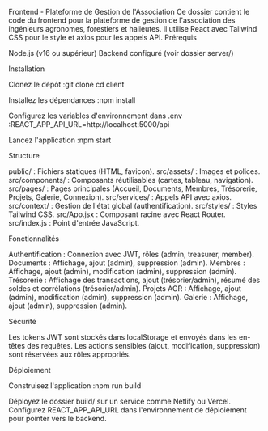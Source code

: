 Frontend - Plateforme de Gestion de l'Association
Ce dossier contient le code du frontend pour la plateforme de gestion de l'association des ingénieurs agronomes, forestiers et halieutes. Il utilise React avec Tailwind CSS pour le style et axios pour les appels API.
Prérequis

Node.js (v16 ou supérieur)
Backend configuré (voir dossier server/)

Installation

Clonez le dépôt :git clone <repository-url>
cd client


Installez les dépendances :npm install


Configurez les variables d'environnement dans .env :REACT_APP_API_URL=http://localhost:5000/api


Lancez l'application :npm start



Structure

public/ : Fichiers statiques (HTML, favicon).
src/assets/ : Images et polices.
src/components/ : Composants réutilisables (cartes, tableau, navigation).
src/pages/ : Pages principales (Accueil, Documents, Membres, Trésorerie, Projets, Galerie, Connexion).
src/services/ : Appels API avec axios.
src/context/ : Gestion de l'état global (authentification).
src/styles/ : Styles Tailwind CSS.
src/App.jsx : Composant racine avec React Router.
src/index.js : Point d'entrée JavaScript.

Fonctionnalités

Authentification : Connexion avec JWT, rôles (admin, treasurer, member).
Documents : Affichage, ajout (admin), suppression (admin).
Membres : Affichage, ajout (admin), modification (admin), suppression (admin).
Trésorerie : Affichage des transactions, ajout (trésorier/admin), résumé des soldes et corrélations (trésorier/admin).
Projets AGR : Affichage, ajout (admin), modification (admin), suppression (admin).
Galerie : Affichage, ajout (admin), suppression (admin).

Sécurité

Les tokens JWT sont stockés dans localStorage et envoyés dans les en-têtes des requêtes.
Les actions sensibles (ajout, modification, suppression) sont réservées aux rôles appropriés.

Déploiement

Construisez l'application :npm run build


Déployez le dossier build/ sur un service comme Netlify ou Vercel.
Configurez REACT_APP_API_URL dans l'environnement de déploiement pour pointer vers le backend.
